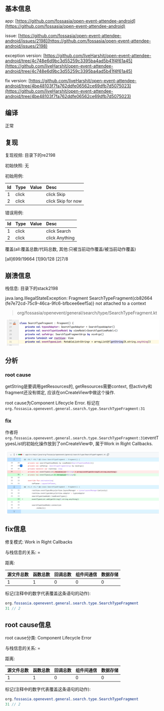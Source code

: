 ## 基本信息

app: [https://github.com/fossasia/open-event-attendee-android](https://github.com/fossasia/open-event-attendee-android)

issue: [https://github.com/fossasia/open-event-attendee-android/issues/2198](https://github.com/fossasia/open-event-attendee-android/issues/2198)

exception version: [https://github.com/liveHarshit/open-event-attendee-android/tree/4c748e6d9bc3d55259c3395ba4ad5b41f4f61a45](https://github.com/liveHarshit/open-event-attendee-android/tree/4c748e6d9bc3d55259c3395ba4ad5b41f4f61a45)

fix version: [https://github.com/liveHarshit/open-event-attendee-android/tree/4be48103f7fa762ddfe06562ce69dfb7d5075023](https://github.com/liveHarshit/open-event-attendee-android/tree/4be48103f7fa762ddfe06562ce69dfb7d5075023)

## 编译

正常

## 复现

复现视频: 目录下的re2198

初始快照: 无

初始用例: 

|Id|Type|Value|Desc|
|:----|:----|:----|:----|
|1|click|    |click Skip|
|2|click|    |click Skip for now|

错误用例:

|Id|Type|Value|Desc|
|:----|:----|:----|:----|
|1|click|    |click Search|
|2|click|    |click Anything|

覆盖(all:覆盖总数/代码总数, 其他:只被当前动作覆盖/被当前动作覆盖)

[all]699/19664 [1]90/128 [2]7/8 

## 崩溃信息

栈信息: 目录下的stack2198

java.lang.IllegalStateException: Fragment SearchTypeFragment{cb82664 (fe7e72cd-75c9-46ca-9fc6-bfbcee6eef5a)} not attached to a context

> org/fossasia/openevent/general/search/type/SearchTypeFragment.kt

![image-20220314194815490](README.assets/image-20220314194815490.png)

## 分析

### root cause

getString是要调用getResources的, getResources需要context, 但activity和fragment还没有绑定, 应该在onCreateView中做这个操作.

root cause为Component Lifecycle Error. 标记在`org.fossasia.openevent.general.search.type.SearchTypeFragment:31`

### fix

作者将`org.fossasia.openevent.general.search.type.SearchTypeFragment:31`eventTypesList的初始化操作放到了onCreateView中, 属于Work in Right Callbacks.

![image-20220407143902264](README.assets/image-20220407143902264.png)

## fix信息

修复模式: Work in Right Callbacks

与栈信息的关系: =

距离:

|源文件总数|函数总数|回调总数|组件间通信|数据存储|
|:----|:----|:----|:----|:----|
|1|1|0|0|0|

标记(注释中的数字代表覆盖这条语句的动作):

```java
org.fossasia.openevent.general.search.type.SearchTypeFragment
31 // 2
```
## root cause信息

root cause分类: Component Lifecycle Error

与栈信息的关系: =

距离:

|源文件总数|函数总数|回调总数|组件间通信|数据存储|
|:----|:----|:----|:----|:----|
|1|1|0|0|0|

标记(注释中的数字代表覆盖这条语句的动作):

```java
org.fossasia.openevent.general.search.type.SearchTypeFragment
31 // 2
```

